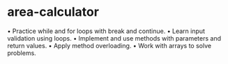 # area-calculator
• Practice while and for loops with break and continue. • Learn input validation using loops. • Implement and use methods with parameters and return values. • Apply method overloading. • Work with arrays to solve problems.

